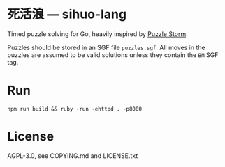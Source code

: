 # 死活浪 — sihuo-lang

Timed puzzle solving for Go, heavily inspired by [Puzzle Storm](lichess.org/storm).

Puzzles should be stored in an SGF file `puzzles.sgf`. All moves in the puzzles
are assumed to be valid solutions unless they contain the `BM` SGF tag.

# Run

    npm run build && ruby -run -ehttpd . -p8000

# License

AGPL-3.0, see COPYING.md and LICENSE.txt

